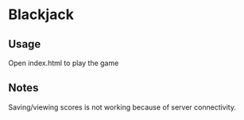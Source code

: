 # Blackjack

## Usage
Open index.html to play the game

## Notes
Saving/viewing scores is not working because of server connectivity.
